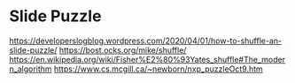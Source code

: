 # Slide Puzzle
https://developerslogblog.wordpress.com/2020/04/01/how-to-shuffle-an-slide-puzzle/
https://bost.ocks.org/mike/shuffle/
https://en.wikipedia.org/wiki/Fisher%E2%80%93Yates_shuffle#The_modern_algorithm
https://www.cs.mcgill.ca/~newborn/nxp_puzzleOct9.htm
